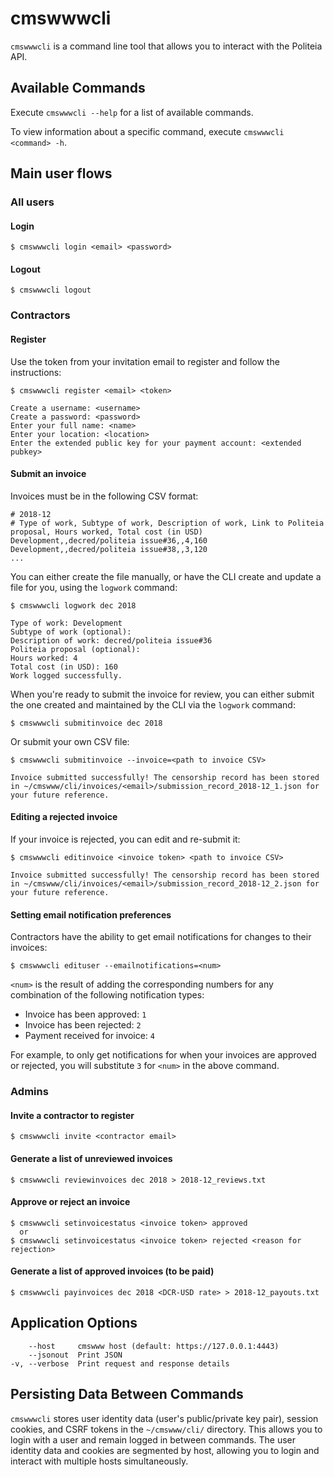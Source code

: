 # cmswwwcli

`cmswwwcli` is a command line tool that allows you to interact with the Politeia API.

## Available Commands

Execute `cmswwwcli --help` for a list of available commands.

To view information about a specific command, execute `cmswwwcli <command> -h`.

## Main user flows

### All users

#### Login

```
$ cmswwwcli login <email> <password>
```

#### Logout

```
$ cmswwwcli logout
```

### Contractors

#### Register

Use the token from your invitation email to register and follow the instructions:

```
$ cmswwwcli register <email> <token>

Create a username: <username>
Create a password: <password>
Enter your full name: <name>
Enter your location: <location>
Enter the extended public key for your payment account: <extended pubkey>
```

#### Submit an invoice

Invoices must be in the following CSV format:

```
# 2018-12
# Type of work, Subtype of work, Description of work, Link to Politeia proposal, Hours worked, Total cost (in USD)
Development,,decred/politeia issue#36,,4,160
Development,,decred/politeia issue#38,,3,120
...
```

You can either create the file manually, or have the CLI create and update a file
for you, using the `logwork` command:

```
$ cmswwwcli logwork dec 2018

Type of work: Development
Subtype of work (optional):
Description of work: decred/politeia issue#36
Politeia proposal (optional):
Hours worked: 4
Total cost (in USD): 160
Work logged successfully.
```

When you're ready to submit the invoice for review, you can either submit the
one created and maintained by the CLI via the `logwork` command:

```
$ cmswwwcli submitinvoice dec 2018
```

Or submit your own CSV file:

```
$ cmswwwcli submitinvoice --invoice=<path to invoice CSV>

Invoice submitted successfully! The censorship record has been stored in ~/cmswww/cli/invoices/<email>/submission_record_2018-12_1.json for your future reference.
```

#### Editing a rejected invoice

If your invoice is rejected, you can edit and re-submit it:

```
$ cmswwwcli editinvoice <invoice token> <path to invoice CSV>

Invoice submitted successfully! The censorship record has been stored in ~/cmswww/cli/invoices/<email>/submission_record_2018-12_2.json for your future reference.
```

#### Setting email notification preferences

Contractors have the ability to get email notifications for changes to their invoices:

```
$ cmswwwcli edituser --emailnotifications=<num>
```

`<num>` is the result of adding the corresponding numbers for any combination of the following notification types:

* Invoice has been approved: `1`
* Invoice has been rejected: `2`
* Payment received for invoice: `4`

For example, to only get notifications for when your invoices are approved or rejected, you will substitute `3` for `<num>` in the above command.

### Admins

#### Invite a contractor to register

```
$ cmswwwcli invite <contractor email>
```

#### Generate a list of unreviewed invoices

```
$ cmswwwcli reviewinvoices dec 2018 > 2018-12_reviews.txt
```

#### Approve or reject an invoice

```
$ cmswwwcli setinvoicestatus <invoice token> approved
  or
$ cmswwwcli setinvoicestatus <invoice token> rejected <reason for rejection>
```

#### Generate a list of approved invoices (to be paid)

```
$ cmswwwcli payinvoices dec 2018 <DCR-USD rate> > 2018-12_payouts.txt
```

## Application Options
```
    --host     cmswww host (default: https://127.0.0.1:4443)
    --jsonout  Print JSON
-v, --verbose  Print request and response details

```

## Persisting Data Between Commands
`cmswwwcli` stores  user identity data (user's public/private key pair), session cookies, and CSRF tokens in the `~/cmswww/cli/` directory.  This allows you to login with a user and remain logged in between commands.  The user identity data and cookies are segmented by host, allowing you to login and interact with multiple hosts simultaneously.
